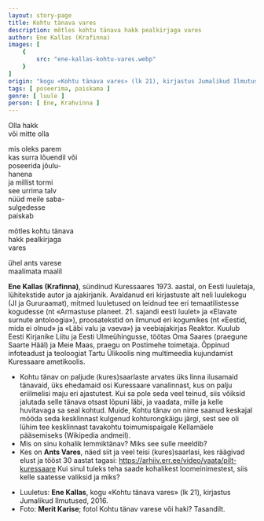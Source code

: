 ```yaml
---
layout: story-page
title: Kohtu tänava vares
description: mõtles kohtu tänava hakk pealkirjaga vares
author: Ene Kallas (Krafinna)
images: [
    {
        src: "ene-kallas-kohtu-vares.webp"
    }
]
origin: "kogu «Kohtu tänava vares» (lk 21), kirjastus Jumalikud Ilmutused, 2016."
tags: [ poseerima, paiskama ]
genre: [ luule ]
person: [ Ene, Krahvinna ]
---
```


<!-- # {{$doc.title}} -->

Olla hakk \
või mitte olla

mis oleks parem \
kas surra lõuendil või \
poseerida jõulu- \
hanena \
ja millist tormi \
see urrima talv \
nüüd meile saba- \
sulgedesse \
paiskab

mõtles kohtu tänava \
hakk pealkirjaga \
vares

ühel ants varese \
maalimata maalil


<story-author :author="author" :origin="origin"></story-author>

**Ene Kallas (Krafinna)**, sündinud Kuressaares 1973. aastal, on Eesti luuletaja, lühitekstide autor ja ajakirjanik. Avaldanud eri kirjastuste alt neli luulekogu (JI ja Gururaamat), mitmed luuletused on leidnud tee eri temaatilistesse kogudesse (nt «Armastuse planeet. 21. sajandi eesti luulet» ja «Elavate surnute antoloogia»), proosatekstid on ilmunud eri kogumikes (nt «Eestid, mida ei olnud» ja «Läbi valu ja vaeva») ja veebiajakirjas Reaktor. Kuulub Eesti Kirjanike Liitu ja Eesti Ulmeühingusse, töötas Oma Saares (praegune Saarte Hääl) ja Meie Maas, praegu on Postimehe toimetaja. Õppinud infoteadust ja teoloogiat Tartu Ülikoolis ning multimeedia kujundamist Kuressaare ametikoolis.


<details-wrapper summary="Mis mõtted tekkisid?">

- Kohtu tänav on paljude (kures)saarlaste arvates üks linna ilusamaid tänavaid, üks ehedamaid osi Kuressaare vanalinnast, kus on palju eriilmelisi maju eri ajastutest. Kui sa pole seda veel teinud, siis võiksid jalutada selle tänava otsast lõpuni läbi, ja vaadata, mille ja kelle huvitavaga sa seal kohtud. Muide, Kohtu tänav on nime saanud keskajal mööda seda kesklinnast kulgenud kohturongkäigu järgi, sest see oli lühim tee kesklinnast tavakohtu toimumispaigale Kellamäele pääsemiseks (Wikipedia andmeil). 
- Mis on sinu kohalik lemmiktänav? Miks see sulle meeldib?
- Kes on **Ants Vares**, näed siit ja veel teisi (kures)saarlasi, kes räägivad elust ja tööst 30 aastat tagasi: https://arhiiv.err.ee/video/vaata/pilt-kuressaare Kui sinul tuleks teha saade kohalikest loomeinimestest, siis kelle saatesse valiksid ja miks?

</details-wrapper>

<details-wrapper summary="Allikad" class="text-sm" icon="icon-park-outline:document-folder">

- Luuletus: **Ene Kallas**, kogu «Kohtu tänava vares» (lk 21), kirjastus Jumalikud Ilmutused, 2016.
- Foto: **Merit Karise**; fotol Kohtu tänav varese või haki? Tasandilt.

</details-wrapper>
